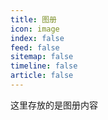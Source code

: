 ```yaml
---
title: 图册
icon: image
index: false
feed: false
sitemap: false
timeline: false
article: false
---
```


这里存放的是图册内容